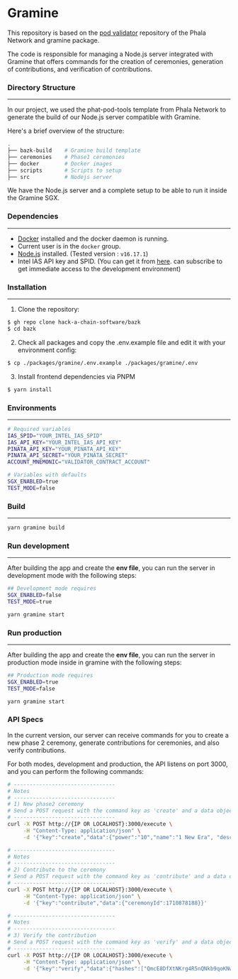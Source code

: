 # Gramine
This repository is based on the [pod validator](https://github.com/Phala-Network/phat-pod-tools) repository of the Phala Network and gramine package.

The code is responsible for managing a Node.js server integrated with Gramine that offers commands for the creation of ceremonies, generation of contributions, and verification of contributions.

### Directory Structure
-----------------
In our project, we used the phat-pod-tools template from Phala Network to generate the build of our Node.js server compatible with Gramine.

Here's a brief overview of the structure:

```bash
.
├── bazk-build    # Gramine build template
├── ceremonies    # Phase1 ceremonies
├── docker        # Docker images
├── scripts       # Scripts to setup
├── src           # Nodejs server
```

We have the Node.js server and a complete setup to be able to run it inside the Gramine SGX.

### Dependencies
-----------------
- [Docker](https://docs.docker.com/get-docker/) installed and the docker daemon is running.
- Current user is in the `docker` group.
- [Node.js](https://nodejs.org/en/download/) installed. (Tested version : `v16.17.1`)
- Intel IAS API key and SPID. (You can get it from [here](https://api.portal.trustedservices.intel.com/products#product=dev-intel-software-guard-extensions-attestation-service-linkable). can subscribe to get immediate access to the development environment)

### Installation
-----------------
1) Clone the repository:
```bash
$ gh repo clone hack-a-chain-software/bazk
$ cd bazk
```

2) Check all packages and copy the .env.example file and edit it with your environment config:
```bash
$ cp ./packages/gramine/.env.example ./packages/gramine/.env
```

3) Install frontend dependencies via PNPM
```bash
$ yarn install
```

### Environments
-----------------
```bash
# Required variables
IAS_SPID="YOUR_INTEL_IAS_SPID"
IAS_API_KEY="YOUR_INTEL_IAS_API_KEY"
PINATA_API_KEY="YOUR_PINATA_API_KEY"
PINATA_API_SECRET="YOUR_PINATA_SECRET"
ACCOUNT_MNEMONIC="VALIDATOR_CONTRACT_ACCOUNT"

# Variables with defaults
SGX_ENABLED=true
TEST_MODE=false
```

### Build
-----------------
```bash
yarn gramine build
```

### Run development
-----------------
After building the app and create the **env file**, you can run the server in development mode with the following steps:

```bash
## Development mode requires
SGX_ENABLED=false
TEST_MODE=true

yarn gramine start
```

### Run production
-----------------
After building the app and create the **env file**, you can run the server in production mode inside in gramine with the following steps:

```bash
## Production mode requires
SGX_ENABLED=true
TEST_MODE=false

yarn gramine start
```

### API Specs
In the current version, our server can receive commands for you to create a new phase 2 ceremony, generate contributions for ceremonies, and also verify contributions.

For both modes, development and production, the API listens on port 3000, and you can perform the following commands:

```bash
# --------------------------------
# Notes
# --------------------------------
# 1) New phase2 ceremony
# Send a POST request with the command key as 'create' and a data object with the command arguments
# --------------------------------
curl -X POST http://{IP OR LOCALHOST}:3000/execute \
     -H "Content-Type: application/json" \
     -d '{"key":"create","data":{"power":"10","name":"1 New Era", "description":"my ceremony description","deadline":1712712496}}'

# --------------------------------
# Notes
# --------------------------------
# 2) Contribute to the ceremony
# Send a POST request with the command key as 'contribute' and a data object with the command arguments
# --------------------------------
curl -X POST http://{IP OR LOCALHOST}:3000/execute \
     -H "Content-Type: application/json" \
     -d '{"key":"contribute","data":{"ceremonyId":1710878188}}'

# --------------------------------
# Notes
# --------------------------------
# 3) Verify the contribution
# Send a POST request with the command key as 'verify' and a data object with the command arguments
# --------------------------------
curl -X POST http://{IP OR LOCALHOST}:3000/execute \
     -H "Content-Type: application/json" \
     -d '{"key":"verify","data":{"hashes":["QmcE8DfXtNKrg4R5nQNkb9qoKNw1u8QyBhKfhmR3YpmBY8","QmRJWTjM4HNncaWDQhs9RHF3LRZ19Aamu66vwpBgnRBKiA"]}}'
```
